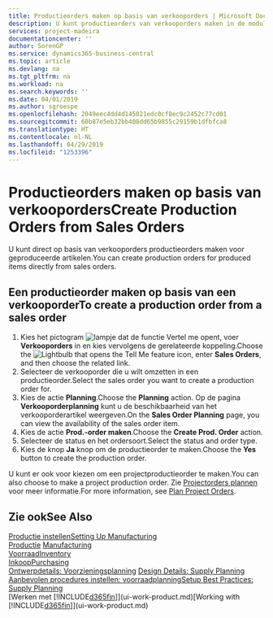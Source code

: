 ```yaml
---
title: Productieorders maken op basis van verkooporders | Microsoft Docs
description: U kunt productieorders van verkooporders maken in de module Verkoop & Marketing.
services: project-madeira
documentationcenter: ''
author: SorenGP
ms.service: dynamics365-business-central
ms.topic: article
ms.devlang: na
ms.tgt_pltfrm: na
ms.workload: na
ms.search.keywords: ''
ms.date: 04/01/2019
ms.author: sgroespe
ms.openlocfilehash: 2049eec4dd4d145021edc0cf8ec9c2452c77cd01
ms.sourcegitcommit: 60b87e5eb32bb408dd65b9855c29159b1dfbfca8
ms.translationtype: HT
ms.contentlocale: nl-NL
ms.lasthandoff: 04/29/2019
ms.locfileid: "1253396"
---
```

# <a name="create-production-orders-from-sales-orders"></a><span data-ttu-id="084cd-103">Productieorders maken op basis van verkooporders</span><span class="sxs-lookup"><span data-stu-id="084cd-103">Create Production Orders from Sales Orders</span></span>
<span data-ttu-id="084cd-104">U kunt direct op basis van verkooporders productieorders maken voor geproduceerde artikelen.</span><span class="sxs-lookup"><span data-stu-id="084cd-104">You can create production orders for produced items directly from sales orders.</span></span>  

## <a name="to-create-a-production-order-from-a-sales-order"></a><span data-ttu-id="084cd-105">Een productieorder maken op basis van een verkooporder</span><span class="sxs-lookup"><span data-stu-id="084cd-105">To create a production order from a sales order</span></span>  

1.  <span data-ttu-id="084cd-106">Kies het pictogram ![lampje dat de functie Vertel me opent](media/ui-search/search_small.png "Vertel me wat u wilt doen"), voer **Verkooporders** in en kies vervolgens de gerelateerde koppeling.</span><span class="sxs-lookup"><span data-stu-id="084cd-106">Choose the ![Lightbulb that opens the Tell Me feature](media/ui-search/search_small.png "Tell me what you want to do") icon, enter **Sales Orders**, and then choose the related link.</span></span>  
2.  <span data-ttu-id="084cd-107">Selecteer de verkooporder die u wilt omzetten in een productieorder.</span><span class="sxs-lookup"><span data-stu-id="084cd-107">Select the sales order you want to create a production order for.</span></span>  
3.  <span data-ttu-id="084cd-108">Kies de actie **Planning**.</span><span class="sxs-lookup"><span data-stu-id="084cd-108">Choose the **Planning** action.</span></span> <span data-ttu-id="084cd-109">Op de pagina **Verkooporderplanning** kunt u de beschikbaarheid van het verkooporderartikel weergeven.</span><span class="sxs-lookup"><span data-stu-id="084cd-109">On the **Sales Order Planning** page, you can view the availability of the sales order item.</span></span>  
4.  <span data-ttu-id="084cd-110">Kies de actie **Prod.-order maken**.</span><span class="sxs-lookup"><span data-stu-id="084cd-110">Choose the **Create Prod. Order** action.</span></span>  
5.  <span data-ttu-id="084cd-111">Selecteer de status en het ordersoort.</span><span class="sxs-lookup"><span data-stu-id="084cd-111">Select the status and order type.</span></span>  
6.  <span data-ttu-id="084cd-112">Kies de knop **Ja** knop om de productieorder te maken.</span><span class="sxs-lookup"><span data-stu-id="084cd-112">Choose the **Yes** button to create the production order.</span></span>

<span data-ttu-id="084cd-113">U kunt er ook voor kiezen om een projectproductieorder te maken.</span><span class="sxs-lookup"><span data-stu-id="084cd-113">You can also choose to make a project production order.</span></span> <span data-ttu-id="084cd-114">Zie [Projectorders plannen](production-how-to-plan-project-orders.md) voor meer informatie.</span><span class="sxs-lookup"><span data-stu-id="084cd-114">For more information, see [Plan Project Orders](production-how-to-plan-project-orders.md).</span></span>   

## <a name="see-also"></a><span data-ttu-id="084cd-115">Zie ook</span><span class="sxs-lookup"><span data-stu-id="084cd-115">See Also</span></span>  
[<span data-ttu-id="084cd-116">Productie instellen</span><span class="sxs-lookup"><span data-stu-id="084cd-116">Setting Up Manufacturing</span></span>](production-configure-production-processes.md)  
<span data-ttu-id="084cd-117">[Productie](production-manage-manufacturing.md)  </span><span class="sxs-lookup"><span data-stu-id="084cd-117">[Manufacturing](production-manage-manufacturing.md)  </span></span>  
[<span data-ttu-id="084cd-118">Voorraad</span><span class="sxs-lookup"><span data-stu-id="084cd-118">Inventory</span></span>](inventory-manage-inventory.md)  
[<span data-ttu-id="084cd-119">Inkoop</span><span class="sxs-lookup"><span data-stu-id="084cd-119">Purchasing</span></span>](purchasing-manage-purchasing.md)  
<span data-ttu-id="084cd-120">[Ontwerpdetails: Voorzieningsplanning](design-details-supply-planning.md) </span><span class="sxs-lookup"><span data-stu-id="084cd-120">[Design Details: Supply Planning](design-details-supply-planning.md) </span></span>  
[<span data-ttu-id="084cd-121">Aanbevolen procedures instellen: voorraadplanning</span><span class="sxs-lookup"><span data-stu-id="084cd-121">Setup Best Practices: Supply Planning</span></span>](setup-best-practices-supply-planning.md)  
<span data-ttu-id="084cd-122">[Werken met [!INCLUDE[d365fin](includes/d365fin_md.md)]](ui-work-product.md)</span><span class="sxs-lookup"><span data-stu-id="084cd-122">[Working with [!INCLUDE[d365fin](includes/d365fin_md.md)]](ui-work-product.md)</span></span>
